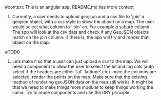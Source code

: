 #context:
This is an angular app.
README.md has more context
1. Currently, a user needs to upload geojson and a csv file to 'join' a geojson object, with a css style to show the object on a map. The user would select what column to 'join' on. For example a suburb column. The app will look at the csv data and check if any GeoJSON objects match on the join column. If there is, the app will try and render that object on the map.

#TODO
1. Lets make it so that a user can just upload a csv to the map. We will need a component to allow the user to select the lat and lng cols (auto select if the headers are either 'lat' 'latitude' etc). once the columns are selected, render the points on the map. Make sure that the existing method of rendering geoJSON data on the map still works. It might be that we need to make things more modular to keep things working the same. Try to reuse components and use the DRY principle.